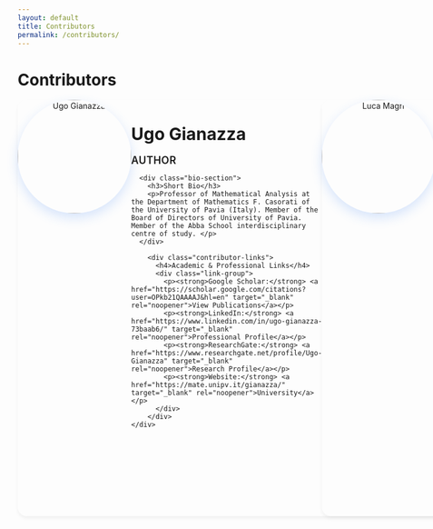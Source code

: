 ```yaml
---
layout: default
title: Contributors
permalink: /contributors/
---
```


# Contributors


<div class="contributors-grid">
  <div class="contributor-card" id="ugo-gianazza">
    <div class="contributor-photo">
      <img src="{{ '/assets/images/ugo_gianazza.png' | relative_url }}" alt="Ugo Gianazza" />
    </div>
    <div class="contributor-info">
      <h2>Ugo Gianazza</h2>
      <p class="role">Author</p>
      
      <div class="bio-section">
        <h3>Short Bio</h3>
        <p>Professor of Mathematical Analysis at the Department of Mathematics F. Casorati of the University of Pavia (Italy). Member of the Board of Directors of University of Pavia. Member of the Abba School interdisciplinary centre of study. </p>
      </div>
        
        <div class="contributor-links">
          <h4>Academic & Professional Links</h4>
          <div class="link-group">
            <p><strong>Google Scholar:</strong> <a href="https://scholar.google.com/citations?user=OPkb21QAAAAJ&hl=en" target="_blank" rel="noopener">View Publications</a></p>
            <p><strong>LinkedIn:</strong> <a href="https://www.linkedin.com/in/ugo-gianazza-73baab6/" target="_blank" rel="noopener">Professional Profile</a></p>
            <p><strong>ResearchGate:</strong> <a href="https://www.researchgate.net/profile/Ugo-Gianazza" target="_blank" rel="noopener">Research Profile</a></p>
            <p><strong>Website:</strong> <a href="https://mate.unipv.it/gianazza/" target="_blank" rel="noopener">University</a></p>
          </div>
        </div>
    </div>
  </div>
  
  <div class="contributor-card" id="luca-magri">
    <div class="contributor-photo">
      <img src="{{ '/assets/images/luca_magri.png' | relative_url }}" alt="Luca Magri" />
    </div>
    <div class="contributor-info">
      <h2>Luca Magri</h2>
      <p class="role">Author</p>
      
      <div class="bio-section">
        <h3>Short Bio</h3>
        <p>Masters degree in Mathematics from Università degli Studi di Roma “La Sapienza" (Italy). Held research and leadership roles at the ENEL research institute ISMES focusing on seismic assessment and at Telecom Italia FINSIEL. Further leadership roles at the Vatican's Jubilee 2000 and Pilgrimage organizations and the Focolare Movement's Azione per Famiglie Nuove as director, currently a member of the Focolare Movement's global centre. </p>
      </div>
        
        <div class="contributor-links">
          <h4>Professional Links</h4>
          <div class="link-group">
            <p><strong>Focolare Movement:</strong> <a href="https://www.focolare.org" target="_blank" rel="noopener">Homepage</a></p>
          </div>
        </div>
    </div>
  </div>
  
  <div class="contributor-card" id="lucas-cervino">
    <div class="contributor-photo">
      <img src="{{ '/assets/images/lucas_cervino.png' | relative_url }}" alt="Lucas Cervino" />
    </div>
    <div class="contributor-info">
      <h2>Lucas Cerviño</h2>
      <p class="role">Author, Editor</p>
      
      <div class="bio-section">
        <h3>Short Bio</h3>
        <p>Doctor en Teología fundamental y licenciatura eclesial en Misionología. Docente en el Instituto de Misionología (Facultad de Teología San Pablo, Cochabamba-Bolivia) y en el Centro de Estudios Filosóficos y Teológicos (Córdoba, Argentina). Miembro del grupo interdisciplinar de estudios Escuela Abba. Miembro del Consejo Directivo de IUSophia ALC y coordinador de cursos sobre Acompañamiento Espiritual Integral.</p>
      </div>
        
        <div class="contributor-links">
          <h4>Academic & Professional Links</h4>
          <div class="link-group">
            <p><strong>Sophia ALC:</strong> <a href="https://sophiaalc.com/nuestro-equipo/" target="_blank" rel="noopener">Professional Profile</a></p>
            <p><strong>Ciudad Nueva:</strong> <a href="https://libros.ciudadnueva.com.ar/etiqueta-producto/lucas-cervino/" target="_blank" rel="noopener">Publishing</a></p>
          </div>
        </div>
    </div>
  </div>

  <div class="contributor-card" id="jordi-rodriguez-salleras">
    <div class="contributor-photo">
      <img src="{{ '/assets/images/jordi_rodriguez.png' | relative_url }}" alt="Jordi Rodriguez Salleras" />
    </div>
    <div class="contributor-info">
      <h2>Jordi Rodríguez Salleras</h2>
      <p class="role">Author</p>
      
      <div class="bio-section">
        <h3>Short Bio</h3>
        <p>Double Bachelor of Arts degree in Humanities and Law from Universitat Pompeu Fabra, Barcelona, Catalonia (Spain), Masters degree in Eduction from the Universitat de Barcelona, Catalonia, (Spain); working in mathematics and science education as well as applications of AI in education.</p>
      </div>
        
        <div class="contributor-links">
          <h4>Academic & Professional Links</h4>
          <div class="link-group">
            <p><strong>LinkedIn:</strong> <a href="https://www.linkedin.com/in/jordi-rodríguez-salleras/" target="_blank" rel="noopener">Professional Profile</a></p>
          </div>
        </div>
    </div>
  </div>

  <div class="contributor-card" id="jan-morovic">
    <div class="contributor-photo">
      <img src="{{ '/assets/images/jan-morovic.png' | relative_url }}" alt="Ján Morovic" />
    </div>
    <div class="contributor-info">
      <h2>Ján Morovic</h2>
      <p class="role">Author, Editor and co-founder</p>
      
      <div class="bio-section">
        <h3>Short Bio</h3>
        <p>Ph.D. Color Science from the University of Derby, UK; Principal Technologist at HP Inc.; member of the Abba School interdisciplinary centre of study.</p>
      </div>
      
        <div class="contributor-links">
          <h4>Academic & Professional Links</h4>
          <div class="link-group">
            <p><strong>Google Scholar:</strong> <a href="https://scholar.google.com/citations?user=BVmnUEMAAAAJ&hl=en" target="_blank" rel="noopener">View Publications</a></p>
            <p><strong>LinkedIn:</strong> <a href="https://www.linkedin.com/in/janmorovic" target="_blank" rel="noopener">Professional Profile</a></p>
            <p><strong>ORCID:</strong> <a href="https://orcid.org/0000-0002-9983-8211" target="_blank" rel="noopener">0000-0002-9983-8211</a></p>
            <p><strong>ResearchGate:</strong> <a href="https://www.researchgate.net/profile/Jan-Morovic" target="_blank" rel="noopener">Research Profile</a></p>
          </div>
          
          <h4>Personal & Blog Links</h4>
          <div class="link-group">
            <p><strong>Bluesky:</strong> <a href="https://bsky.app/profile/janmorovic.bsky.social" target="_blank" rel="noopener">@janmorovic.bsky.social</a></p>
            <p><strong>Blog:</strong> <a href="https://ayebeleef.design.blog/author/jmorovic" target="_blank" rel="noopener">Articles & Thoughts</a></p>
          </div>
        </div>
    </div>
  </div>

  <div class="contributor-card" id="peter-morovic">
    <div class="contributor-photo">
      <img src="{{ '/assets/images/peter-morovic.png' | relative_url }}" alt="Peter Morovic" />
    </div>
    <div class="contributor-info">
      <h2>Peter Morovic</h2>
      <p class="role">Author, Editor and co-founder</p>
      
      <div class="bio-section">
        <h3>Short Bio</h3>
        <p>Ph.D. in Computer Science from the University of East Anglia, Norwich, UK; Principal Technologist at HP Inc.; member of the Abba School interdisciplinary centre of study.</p>
      </div>
        
        <div class="contributor-links">
          <h4>Academic & Professional Links</h4>
          <div class="link-group">
            <p><strong>Google Scholar:</strong> <a href="https://scholar.google.com/citations?user=rg5k548AAAAJ&hl=en" target="_blank" rel="noopener">View Publications</a></p>
            <p><strong>LinkedIn:</strong> <a href="https://www.linkedin.com/in/petermorovic/" target="_blank" rel="noopener">Professional Profile</a></p>
            <p><strong>ORCID:</strong> <a href="https://orcid.org/0000-0002-7759-413X" target="_blank" rel="noopener">0000-0002-7759-413X</a></p>
            <p><strong>ResearchGate:</strong> <a href="https://www.researchgate.net/profile/Peter-Morovic" target="_blank" rel="noopener">Research Profile</a></p>
          </div>
          
          <h4>Personal & Blog Links</h4>
          <div class="link-group">
            <p><strong>Bluesky:</strong> <a href="https://bsky.app/profile/pezike.bsky.social" target="_blank" rel="noopener">@pezike.bsky.social</a></p>
            <p><strong>Medium:</strong> <a href="https://medium.com/@pezike" target="_blank" rel="noopener">Articles & Thoughts</a></p>
          </div>
        </div>
    </div>
  </div>

</div>

**Interested in contributing?** [Contact us]({{ '/contact/' | relative_url }}) directly.
<!-- Visit our [submission guidelines]({{ '/submit/' | relative_url }}) or [contact us]({{ '/contact/' | relative_url }}) directly. -->

<style>
.contributors-grid {
  display: grid;
  gap: var(--spacing-2xl);
  margin: var(--spacing-2xl) 0;
}

.contributor-card {
  background: var(--background-card);
  border: 1px solid var(--border-color);
  border-radius: 16px;
  padding: var(--spacing-2xl);
  box-shadow: 0 4px 6px rgba(0, 0, 0, 0.05);
  transition: all var(--transition-normal);
}

.contributor-card:hover {
  box-shadow: 0 8px 25px rgba(0, 0, 0, 0.1);
  transform: translateY(-2px);
}

@media (min-width: 768px) {
  .contributor-card {
    display: flex;
    gap: var(--spacing-2xl);
    align-items: flex-start;
  }
  
  .contributor-photo {
    flex-shrink: 0;
  }
  
  .contributor-info {
    flex: 1;
  }
}

.contributor-photo {
  text-align: center;
  margin-bottom: var(--spacing-lg);
}

.contributor-photo img {
  width: 200px;
  height: 200px;
  object-fit: cover;
  border-radius: 50%;
  border: 4px solid var(--secondary-color);
  box-shadow: 0 8px 20px rgba(59, 130, 246, 0.2);
  transition: transform var(--transition-normal);
}

.contributor-photo img:hover {
  transform: scale(1.05);
}

.contributor-info h2 {
  color: var(--primary-color);
  font-size: 1.875rem;
  margin-bottom: var(--spacing-xs);
}

.role {
  color: var(--secondary-color);
  font-size: 1.125rem;
  font-weight: 600;
  margin-bottom: var(--spacing-lg);
  text-transform: uppercase;
  letter-spacing: 0.025em;
}

.bio-section {
  margin-bottom: var(--spacing-lg);
  padding: var(--spacing-md);
  background: var(--background-light);
  border-radius: 8px;
  border-left: 4px solid var(--secondary-color);
}

.bio-section h3 {
  color: var(--primary-color);
  font-size: 1rem;
  font-weight: 600;
  margin-bottom: var(--spacing-sm);
  text-transform: uppercase;
  letter-spacing: 0.05em;
}

.bio-section p {
  color: var(--text-secondary);
  line-height: 1.6;
  margin-bottom: 0;
}

.contributor-details {
  background: var(--background);
  border: 1px solid var(--border-light);
  border-radius: 8px;
  padding: var(--spacing-md);
  margin-top: var(--spacing-lg);
}

.contributor-details p {
  margin-bottom: var(--spacing-sm);
  font-size: 0.875rem;
  color: var(--text-secondary);
}

.contributor-details strong {
  color: var(--text-primary);
  font-weight: 600;
}

.contributor-links {
  margin-top: var(--spacing-lg);
  border-top: 1px solid var(--border-light);
  padding-top: var(--spacing-md);
}

.contributor-links h4 {
  color: var(--primary-color);
  font-size: 0.875rem;
  font-weight: 600;
  margin-bottom: var(--spacing-sm);
  margin-top: var(--spacing-md);
  text-transform: uppercase;
  letter-spacing: 0.05em;
}

.contributor-links h4:first-child {
  margin-top: 0;
}

.link-group {
  margin-bottom: var(--spacing-md);
}

.link-group p {
  margin-bottom: var(--spacing-xs);
  font-size: 0.875rem;
}

.link-group a {
  color: var(--secondary-color);
  text-decoration: none;
  font-weight: 500;
  transition: color var(--transition-normal);
}

.link-group a:hover {
  color: var(--primary-color);
  text-decoration: underline;
}

@media (max-width: 767px) {
  .contributors-grid {
    gap: var(--spacing-xl);
  }
  
  .contributor-card {
    padding: var(--spacing-lg);
    text-align: center;
  }
  
  .contributor-photo {
    margin-bottom: var(--spacing-md);
  }
  
  .contributor-photo img {
    width: 150px;
    height: 150px;
  }
  
  .bio-section {
    text-align: left;
  }
}

@media (max-width: 480px) {
  .contributor-photo img {
    width: 120px;
    height: 120px;
  }
  
  .contributor-card {
    padding: var(--spacing-md);
  }
}
</style>